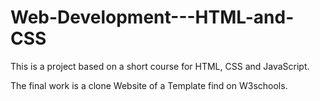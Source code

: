 # Web-Development---HTML-and-CSS

This is a project based on a short course for HTML, CSS and JavaScript.

The final work is a clone Website of a Template find on W3schools.
